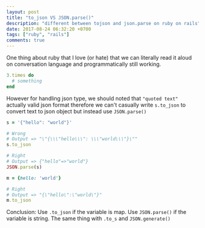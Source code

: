 ```yaml
---
layout: post
title: "to_json VS JSON.parse()"
description: "different between tojson and json.parse on ruby on rails"
date: 2017-08-24 06:32:20 +0700
tags: ["ruby", "rails"]
comments: true
---
```

One thing about ruby that I love (or hate) that we can literally read it aloud on conversation language and programmatically still working.
```ruby
3.times do
  # something
end
```

However for handling json type, we should noted that `"quoted text"` actually valid json format therefore we can't casually write `s.to_json` to convert text to json object but instead use `JSON.parse()`

```ruby
s = '{"hello": "world"}'

# Wrong
# Output => "\"{\\\"hello\\\": \\\"world\\\"}\""
s.to_json

# Right
# Output => {"hello"=>"world"}
JSON.parse(s)

m = {hello: 'world'}

# Right
# Output => "{\"hello\":\"world\"}"
m.to_json

```

Conclusion: Use `.to_json` if the variable is map. Use `JSON.parse()` if the variable is string. The same thing with `.to_s` and `JSON.generate()`
